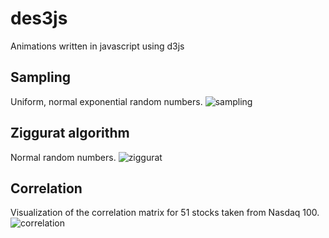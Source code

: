# des3js
Animations written in javascript using d3js

## Sampling
Uniform, normal exponential random numbers.
![sampling](https://user-images.githubusercontent.com/49154901/116007705-69865c00-a611-11eb-91bf-a660871e718d.png)

## Ziggurat algorithm
Normal random numbers.
![ziggurat](https://user-images.githubusercontent.com/49154901/116007707-6b501f80-a611-11eb-9225-ea09f66bb432.png)

## Correlation
Visualization of the correlation matrix for 51 stocks taken from Nasdaq 100.
![correlation](https://user-images.githubusercontent.com/49154901/116307792-0dedd700-a7a7-11eb-8d53-c2944714371f.png)
